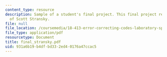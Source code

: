 ```yaml
---
content_type: resource
description: Sample of a student's final project. This final project report courtesy
  of Scott Stransky.
file: null
file_location: /coursemedia/18-413-error-correcting-codes-laboratory-spring-2004/931a6b19b4dfbd332ed40176a47ccac5_final_stransky.pdf
file_type: application/pdf
resourcetype: Document
title: final_stransky.pdf
uid: 931a6b19-b4df-bd33-2ed4-0176a47ccac5
---
```

